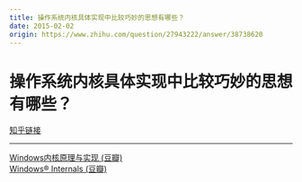```yaml
---
title: 操作系统内核具体实现中比较巧妙的思想有哪些？
date: 2015-02-02
origin: https://www.zhihu.com/question/27943222/answer/38738620
---
```

# 操作系统内核具体实现中比较巧妙的思想有哪些？

[知乎链接](https://www.zhihu.com/question/27943222/answer/38738620)

---------

<span class="RichText ztext CopyrightRichText-richText" itemprop="text"><a class=" wrap external" href="https://link.zhihu.com/?target=http%3A//book.douban.com/subject/24534921/" target="_blank" rel="nofollow noreferrer" data-za-detail-view-id="1043">Windows内核原理与实现 (豆瓣)</a><br><a href="https://link.zhihu.com/?target=http%3A//book.douban.com/subject/2567634/" class=" wrap external" target="_blank" rel="nofollow noreferrer" data-za-detail-view-id="1043">Windows® Internals (豆瓣)</a></span>